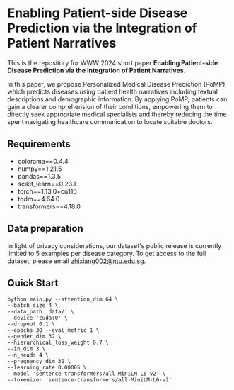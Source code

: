 # Enabling Patient-side Disease Prediction via the Integration of Patient Narratives

This is the repository for WWW 2024 short paper **Enabling Patient-side Disease Prediction via the Integration of Patient Narratives**. 

In this paper, we propose Personalized Medical Disease Prediction (PoMP), which predicts diseases using patient health narratives including textual descriptions and demographic information. 
By applying PoMP, patients can gain a clearer comprehension of their conditions, empowering them to directly seek appropriate medical specialists and thereby reducing the time spent navigating healthcare communication to locate suitable doctors.

## Requirements

- colorama==0.4.4
- numpy==1.21.5
- pandas==1.3.5
- scikit_learn==0.23.1
- torch==1.13.0+cu116
- tqdm==4.64.0
- transformers==4.18.0

## Data preparation

In light of privacy considerations, our dataset's public release is currently limited to 5 examples per disease category. To get access to the full dataset, please email zhixiang002@ntu.edu.sg.

## Quick Start

```shell
python main.py --attention_dim 64 \
--batch_size 4 \
--data_path 'data/' \
--device 'cuda:0' \
--dropout 0.1 \
--epochs 30 --eval_metric 1 \
--gender_dim 32 \
--hierarchical_loss_weight 0.7 \
--in_dim 3 \
--n_heads 4 \
--pregnancy_dim 32 \
--learning_rate 0.00005 \
--model 'sentence-transformers/all-MiniLM-L6-v2' \
--tokenizer 'sentence-transformers/all-MiniLM-L6-v2'
```
